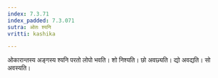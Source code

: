 ```yaml
---
index: 7.3.71
index_padded: 7.3.071
sutra: ओतः श्यनि
vritti: kashika

---
```

ओकारान्तस्य अङ्गस्य श्यनि परतो लोपो भवति। शो निश्यति। छो अवछ्यति। द्यो अवद्यति। सो अवस्यति।